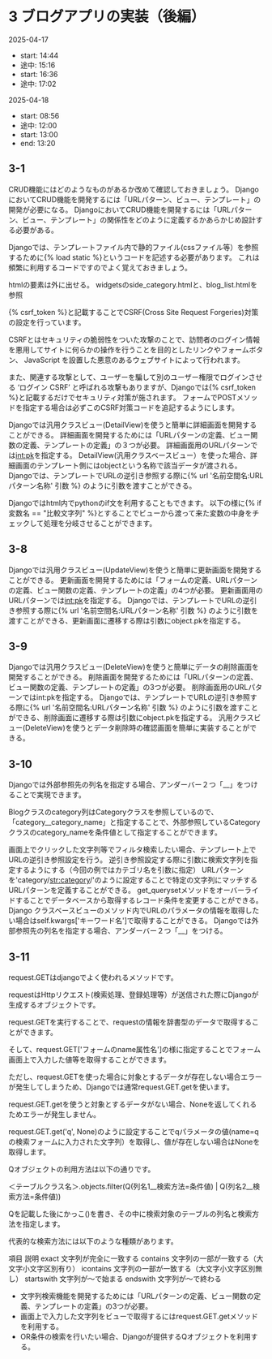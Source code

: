# 3 ブログアプリの実装（後編）

2025-04-17

- start: 14:44
- 途中: 15:16
- start: 16:36
- 途中: 17:02

2025-04-18

- start: 08:56
- 途中: 12:00
- start: 13:00
- end: 13:20

## 3-1

CRUD機能にはどのようなものがあるか改めて確認しておきましょう。
DjangoにおいてCRUD機能を開発するには「URLパターン、ビュー、テンプレート」の開発が必要になる。
DjangoにおいてCRUD機能を開発するには「URLパターン、ビュー、テンプレート」の関係性をどのように定義するかあらかじめ設計する必要がある。

Djangoでは、テンプレートファイル内で静的ファイル(cssファイル等）を参照するために{% load static %}というコードを記述する必要があります。
これは頻繁に利用するコードですのでよく覚えておきましょう。

htmlの要素は外に出せる。
widgetsのside_category.htmlと、blog_list.htmlを参照

{% csrf_token %}と記載することでCSRF(Cross Site Request Forgeries)対策の設定を行っています。

CSRFとはセキュリティの脆弱性をついた攻撃のことで、訪問者のログイン情報を悪用してサイトに何らかの操作を行うことを目的としたリンクやフォームボタン、 JavaScript を設置した悪意のあるウェブサイトによって行われます。

また、関連する攻撃として、ユーザーを騙して別のユーザー権限でログインさせる ‘ログイン CSRF’ と呼ばれる攻撃もありますが、Djangoでは{% csrf_token %}と記載するだけでセキュリティ対策が施されます。
フォームでPOSTメソッドを指定する場合は必ずこのCSRF対策コードを追記するようにします。

Djangoでは汎用クラスビュー(DetailView)を使うと簡単に詳細画面を開発することができる。
詳細画面を開発するためには「URLパターンの定義、ビュー関数の定義、テンプレートの定義」の３つが必要。
詳細画面用のURLパターンでは<int:pk>を指定する。
DetailView(汎用クラスベースビュー）を使った場合、詳細画面のテンプレート側にはobjectという名称で該当データが渡される。
Djangoでは、テンプレートでURLの逆引き参照する際に{% url '名前空間名:URLパターン名称' 引数 %} のように引数を渡すことができる。

Djangoではhtml内でpythonのif文を利用することもできます。
以下の様に{% if 変数名 == "比較文字列" %}とすることでビューから渡って来た変数の中身をチェックして処理を分岐させることができます。

## 3-8

Djangoでは汎用クラスビュー(UpdateView)を使うと簡単に更新画面を開発することができる。
更新画面を開発するためには「フォームの定義、URLパターンの定義、ビュー関数の定義、テンプレートの定義」の4つが必要。
更新画面用のURLパターンでは<int:pk>を指定する。
Djangoでは、テンプレートでURLの逆引き参照する際に{% url '名前空間名:URLパターン名称' 引数 %} のように引数を渡すことができる、更新画面に遷移する際は引数にobject.pkを指定する。

## 3-9

Djangoでは汎用クラスビュー(DeleteView)を使うと簡単にデータの削除画面を開発することができる。
削除画面を開発するためには「URLパターンの定義、ビュー関数の定義、テンプレートの定義」の3つが必要。
削除画面用のURLパターンではint:pkを指定する。
Djangoでは、テンプレートでURLの逆引き参照する際に{% url '名前空間名:URLパターン名称' 引数 %} のように引数を渡すことができる、削除画面に遷移する際は引数にobject.pkを指定する。
汎用クラスビュー(DeleteView)を使うとデータ削除時の確認画面を簡単に実装することができる。

## 3-10

Djangoでは外部参照先の列名を指定する場合、アンダーバー２つ「__」をつけることで実現できます。

Blogクラスのcategory列はCategoryクラスを参照しているので、「category__category_name」と指定することで、外部参照しているCategoryクラスのcategory_nameを条件値として指定することができます。

画面上でクリックした文字列等でフィルタ検索したい場合、テンプレート上でURLの逆引き参照設定を行う。
逆引き参照設定する際に引数に検索文字列を指定するようにする（今回の例ではカテゴリ名を引数に指定）
URLパターンを'category/<str:category>/'のように設定することで特定の文字列にマッチするURLパターンを定義することができる。
get_querysetメソッドをオーバーライドすることでデータベースから取得するレコード条件を変更することができる。
Django クラスベースビューのメソッド内でURLのパラメータの情報を取得したい場合はself.kwargs['キーワード名']で取得することができる。
Djangoでは外部参照先の列名を指定する場合、アンダーバー２つ「__」をつける。

## 3-11

request.GETはdjangoでよく使われるメソッドです。

requestはHttpリクエスト(検索処理、登録処理等）が送信された際にDjangoが生成するオブジェクトです。

request.GETを実行することで、requestの情報を辞書型のデータで取得することができます。

そして、request.GET['フォームのname属性名']の様に指定することでフォーム画面上で入力した値等を取得することができます。

ただし、request.GETを使った場合に対象とするデータが存在しない場合エラーが発生してしまうため、Djangoでは通常request.GET.getを使います。

request.GET.getを使うと対象とするデータがない場合、Noneを返してくれるためエラーが発生しません。

request.GET.get('q', None)のように設定することでqパラメータの値(name=qの検索フォームに入力された文字列）を取得し、値が存在しない場合はNoneを取得します。

Qオブジェクトの利用方法は以下の通りです。

＜テーブルクラス名＞.objects.filter(Q(列名1__検索方法=条件値) | Q(列名2__検索方法=条件値))

Qを記載した後にかっこ()を書き、その中に検索対象のテーブルの列名と検索方法を指定します。

代表的な検索方法には以下のような種類があります。

項目	説明
exact	文字列が完全に一致する
contains	文字列の一部が一致する（大文字小文字区別有り）
icontains	文字列の一部が一致する（大文字小文字区別無し）
startswith	文字列が～で始まる
endswith	文字列が～で終わる

- 文字列検索機能を開発するためには「URLパターンの定義、ビュー関数の定義、テンプレートの定義」の3つが必要。
- 画面上で入力した文字列をビューで取得するにはrequest.GET.getメソッドを利用する。
- OR条件の検索を行いたい場合、Djangoが提供するQオブジェクトを利用する。
